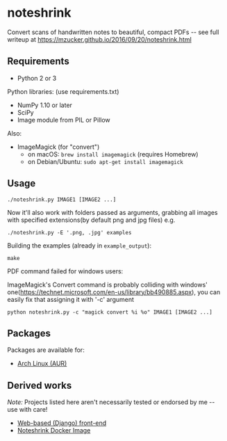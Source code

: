noteshrink
==========

Convert scans of handwritten notes to beautiful, compact PDFs -- see full writeup at <https://mzucker.github.io/2016/09/20/noteshrink.html>

## Requirements

 - Python 2 or 3

Python libraries: (use requirements.txt)
 - NumPy 1.10 or later
 - SciPy
 - Image module from PIL or Pillow

Also:
 - ImageMagick (for "convert")
   - on macOS: `brew install imagemagick` (requires Homebrew)
   - on Debian/Ubuntu: `sudo apt-get install imagemagick`

## Usage

```
./noteshrink.py IMAGE1 [IMAGE2 ...]
```

Now it'll also work with folders passed as arguments, grabbing all images with specified extensions(by default png and jpg files) e.g.

```
./noteshrink.py -E '.png, .jpg' examples
```

Building the examples (already in `example_output`):

```
make
```

PDF command failed for windows users:

ImageMagick's Convert command is probably colliding with windows' one(https://technet.microsoft.com/en-us/library/bb490885.aspx), you can easily fix that assigning it with '-c' argument
```
python noteshrink.py -c "magick convert %i %o" IMAGE1 [IMAGE2 ...]
```

## Packages
Packages are available for:
 - [Arch Linux (AUR)](https://aur.archlinux.org/packages/noteshrink/)

## Derived works

*Note:* Projects listed here aren't necessarily tested or endorsed by me -- use with care!

  - [Web-based (Django) front-end](https://github.com/delneg/noteshrinker-django)
  - [Noteshrink Docker Image](https://hub.docker.com/r/johnpaulada/noteshrink/)
